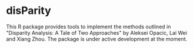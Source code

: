 # disParity
This R package provides tools to implement the methods outlined in "Disparity Analysis: A Tale of Two Approaches" by Aleksei Opacic, Lai Wei and Xiang Zhou. The package is under active development at the moment.
